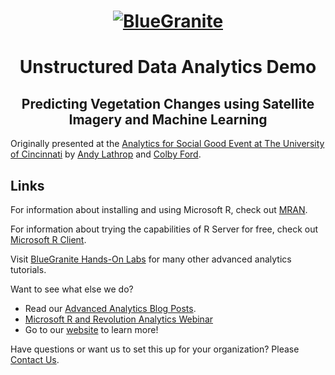 <head>
<h1 align="center">
  <a href = "http://www.blue-granite.com"><img src="https://www.blue-granite.com/hs-fs/hub/257922/file-2333776730-png/IMG_2015/Blue-Granite-Logo.png?t=1487021913995&width=758&name=Blue-Granite-Logo.png" alt="BlueGranite"></a>
</h1>
<h1 align="center">Unstructured Data Analytics Demo</h1>
<h2 align="center">Predicting Vegetation Changes using Satellite Imagery and Machine Learning</h2>
</head>

Originally presented at the [Analytics for Social Good Event at The University of Cincinnati](http://business.uc.edu/academics/centers/analytics-center/events/analytics-for-social-good.html) by [Andy Lathrop](https://www.linkedin.com/in/alathrop/) and [Colby Ford](https://www.linkedin.com/in/colbyford/).


Links
-----------------------------------------------------------------------------
For information about installing and using Microsoft R, check out [MRAN](https://mran.microsoft.com/open/). 

For information about trying the capabilities of R Server for free, check out [Microsoft R Client](https://msdn.microsoft.com/en-us/microsoft-r/r-client-get-started).
 
Visit [BlueGranite Hands-On Labs](https://www.blue-granite.com/resources/topic/labs) for many other advanced analytics tutorials.



Want to see what else we do?
* Read our [Advanced Analytics Blog Posts](https://www.blue-granite.com/blog/topic/advanced-analytics).
* [Microsoft R and Revolution Analytics Webinar](https://www.blue-granite.com/overview-advanced-analytics-webinar-june-2016)
* Go to our [website](http://www.blue-granite.com/) to learn more!

Have questions or want us to set this up for your organization? Please [Contact Us](https://www.blue-granite.com/contact-us).
